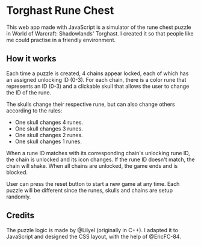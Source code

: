 # Torghast Rune Chest
This web app made with JavaScript is a simulator of the rune chest puzzle in World of Warcraft: Shadowlands' Torghast. I created it so that people like me could practise in a friendly environment.

## How it works
Each time a puzzle is created, 4 chains appear locked, each of which has an assigned unlocking ID (0-3). For each chain, there is a color rune that represents an ID (0-3) and a clickable skull that allows the user to change the ID of the rune.

The skulls change their respective rune, but can also change others according to the rules:
- One skull changes 4 runes.
- One skull changes 3 runes.
- One skull changes 2 runes.
- One skull changes 1 runes.

When a rune ID matches with its corresponding chain's unlocking rune ID, the chain is unlocked and its icon changes. If the rune ID doesn't match, the chain will shake. When all chains are unlocked, the game ends and is blocked.

User can press the reset button to start a new game at any time. Each puzzle will be different since the runes, skulls and chains are setup randomly.

## Credits
The puzzle logic is made by @Lilyel (originally in C++). I adapted it to JavaScript and designed the CSS layout, with the help of @EricFC-84.